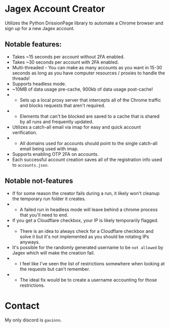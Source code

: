 # Jagex Account Creator
Utilizes the Python DrissionPage library to automate a Chrome browser and sign up for a new Jagex account.

## Notable features:
* Takes ~15 seconds per account without 2FA enabled. 
* Takes ~30 seconds per account with 2FA enabled.
* Multi-threaded - You can make as many accounts as you want in 15-30 seconds as long as you have computer resources / proxies to handle the threads!
* Supports headless mode.
* ~10MB of data usage pre-cache, 900kb of data usage post-cache!
* * Sets up a local proxy server that intercepts all of the Chrome traffic and blocks requests that aren't required.
* * Elements that can't be blocked are saved to a cache that is shared by all runs and frequently updated.
* Utilizes a catch-all email via imap for easy and quick account verification.
* * All domains used for accounts should point to the single catch-all email being used with imap.
* Supports enabling OTP 2FA on accounts.
* Each successful account creation saves all of the registration info used to `accounts.json`.

## Notable not-features
* If for some reason the creator fails during a run, it likely won't cleanup the temporary run folder it creates.
* * A failed run in headless mode will leave behind a chrome process that you'll need to end.
* If you get a Cloudflare checkbox, your IP is likely temporarily flagged.
* * There is an idea to always check for a Cloudflare checkbox and solve it but it's not implemented as you should be rotating IPs anyways.
* It's possible for the randomly generated username to be `not allowed` by Jagex which will make the creation fail.
* * I feel like I've seen the list of restrictions somewhere when looking at the requests but can't remember.
* * The ideal fix would be to create a username accounting for those restrictions.

# Contact
My only discord is `gavinnn`.
